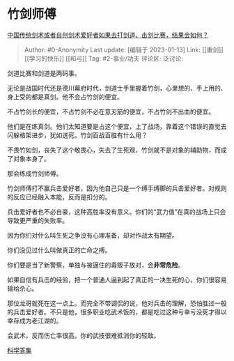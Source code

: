 # 竹剑师傅
[中国传统剑术或者自创剑术爱好者如果去打剑道、击剑比赛，结果会如何？](https://www.zhihu.com/question/305517113/answer/551444045)

> Author: #0-Anonymity
> Last update: [编辑于 2023-01-13]
> Link: [[重剑]] [[学习的快乐]] [[和弓]]
> Tag: #2-事业/功夫
> 评论区:
> 泛讨论:

剑道比赛和剑道是两码事。

无论是战国时代还是德川幕府时代，剑道士手里握着竹剑，心里想的、手上用的、身上受的都是真剑。他不会占竹剑的便宜。

不占竹剑长的便宜，不占竹剑不必在意刃筋的便宜，不占竹剑不出血的便宜。

他们是在练真剑。他们太知道要是占这个便宜，上了战场，靠着这个错误的直觉去闪躲格架进步，犹如送死。竹剑百战百胜有什么用？

不畏竹如剑，丧失了这个敬畏心，失去了生死观，竹剑就不是对象的辅助物，而成了对象本身了。

那会练成竹剑师傅。

竹剑师傅打不赢兵击爱好者，因为他自己只是一个缚手缚脚的兵击爱好者。对规则的反应已经融入本能，反而是扣分的。

兵击爱好者也不必自豪，这种高胜率没有意义。你们的“武力值”在真的战场上只会导致更严重的失败率。

因为你们对什么叫生死之争没有心理准备，却对作战太有期望。

你们没见过什么叫做真正的亡命之搏。

你们要是当了新警察，单独与被逼住的毒贩子放对，会**非常危险**。

如果自信有兵击的经验，把一个普通人逼到起了真正的一决生死的心，你们很容易输给杀心。

那位龙哥就死在这一点上。而完全不带调侃的说，他对兵击的理解，恐怕胜过一般的兵击爱好者。不只是他，很多职业吃武术饭的，都是吃过这种亏幸亏没死才得以幸存成为老江湖的。

会武术，反而伤亡率很高。你的武技很难抵消你的轻敌。

[科学答集](https://zhihu.com/collection/304168613)
